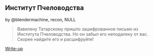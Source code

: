 ## Институт Пчеловодства 
by @blendermachine, recon, NULL

>Вавилену Татарскому пришло зашифрованное письмо из Института Пчеловодства. Но он забыл его неподалеку от вас. 
>Скорее найдите его и расшифруйте!

[Write-up](WRITEUP.md)
